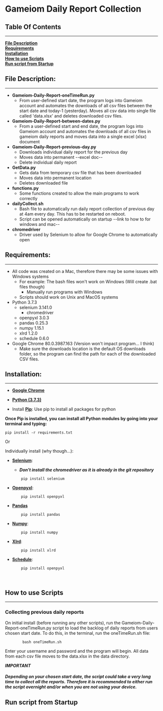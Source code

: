 # Gameiom Daily Report Collection

## Table Of Contents<br>
----
**[File Description](#File-Description)**<br>
**[Requirements](#Requirements)**<br>
**[Installation](#Installation)**<br>
**[How to use Scripts](#How-to-use-Scripts)**<br>
**[Run script from Startup]()**

## File Description:
----
  - **Gameiom-Daily-Report-oneTimeRun.py**
    - From user-defined start date, the program logs into Gameiom account and automates the downloads of all csv files between the start date and today-1 (yesterday). Moves all csv data into single file called 'data.xlsx' and deletes downloaded csv files.
  - **Gameiom-Daily-Report-between-dates.py**
    - From a user-defined start and end date, the program logs into Gameiom account and  automates the downloads of all csv files in gameiom daily reports and moves data into a single excel (xlsx) document
  - **Gameiom-Daily-Report-previous-day.py**
    - Downloads individual daily report for the previous day
    - Moves data into permanent --excel doc--
    - Delete individual daily report
  - **GetData.py**
    - Gets data from temporary csv file that has been downloaded
    - Moves data into permanent location
    - Deletes downloaded file
  - **functions.py**
    - Some functions created to allow the main programs to work correctly
  - **dailyCollect.sh**
    - Bash file to automatically run daily report collection of previous day at 4am every day. This has to be restarted on reboot.
    - Script can be opened automatically on startup --link to how to for windows and mac--
  - **chromedriver**
    - Driver used by Selenium to allow for Google Chrome to automatically open


## Requirements:
----
  - All code was created on a Mac, therefore there may be some issues with Windows systems
    - For example: The bash files won't work on Windows (Will create .bat files though)
      - Manually run programs with Windows
    - Scripts should work on Unix and MacOS systems
  - Python 3.7.3
    - selenium 3.141.0
      - chromedriver
    - openpyxl 3.0.3
    - pandas 0.25.3
    - numpy 1.15.1
    - xlrd 1.2.0
    - schedule 0.6.0
  - Google Chrome 80.0.3987.163 (Version won't impact program... I think)
    - Make sure the downloads location is the default OS downloads folder, so the program can find the path for each of the downloaded CSV files.


## Installation:
  ---
  - [**Google Chrome**](https://www.google.co.uk/chrome/?brand=CHBD&gclid=Cj0KCQjw-Mr0BRDyARIsAKEFbef_cgSWiueBquxOAjT_eOyzBFO2-26xPHg1h160mMPW2wHubd3bj5QaAkTeEALw_wcB&gclsrc=aw.ds)<br>
  
  - [**Python (3.7.3)**](https://www.python.org/downloads/release/python-373/)<br>

  - Install [**Pip**](https://pip.pypa.io/en/stable/installing/): Use pip to install all packages for python

  **Once Pip is installed, you can install all Python modules by going into your terminal and typing:**
   ```console
   pip install -r requirements.txt
   ```

  Or

  Individually install (why though...):
  
  - [**Selenium**](https://selenium-python.readthedocs.io/installation.html): 
    - ***Don't install the chromedriver as it is already in the git repository***
    ```console
        pip install selenium
      ```
  
  - [**Openpyxl**](https://openpyxl.readthedocs.io/en/stable/):
    ```console
        pip install openpyxl
      ```
  
  - [**Pandas**](https://pypi.org/project/pandas/)
    ```console
        pip install pandas
      ```
  
  - [**Numpy**](https://www.edureka.co/blog/install-numpy/):
    ```console
        pip install numpy
      ```
    
  - [**Xlrd**](https://pypi.org/project/xlrd/#description):
    ```console
        pip install xlrd
      ```
    
  - [**Schedule**](https://pypi.org/project/schedule/):
    ```console
        pip install openpyxl
      ```
<br>

## How to use Scripts
---
  ### Collecting previous daily reports 
  On initial install (before running any other scripts), run the Gameiom-Daily-Report-oneTimeRun.py script to load the backlog of daily reports from users chosen start date. To do this, in the terminal, run the oneTimeRun.sh file:
  ```console
          bash oneTimeRun.sh
  ```
  Enter your username and password and the program will begin. All data from each csv file moves to the data.xlsx in the data directory.

  ***IMPORTANT***
  #### ***Depending on your chosen start date, the script could take a very long time to collect all the reports. Therefore it is recommended to either run the script overnight and/or when you are not using your device.***


## Run script from Startup
